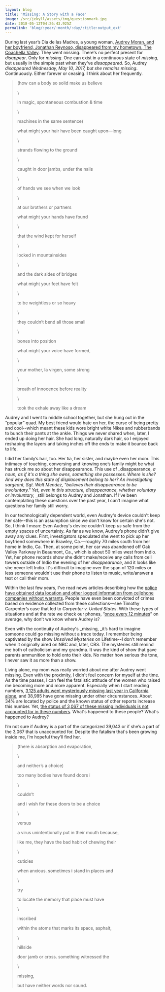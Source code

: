 ```yaml
---
layout: blog
title: 'Missing: A Story with a Face'
image: /src/jekyll/assets/img/questionmark.jpg
date: 2018-05-12T04:26:43.925Z
permalink: 'blog/:year/:month/:day/:title:output_ext'
---
```

During last year’s Dia de las Madres, a young woman, [Audrey Moran, and her boyfriend, Jonathan Reynoso, disappeared from my hometown, The Coachella Valley](https://www.desertsun.com/story/news/crime_courts/2018/05/09/missing-couple-disappeared-exactly-one-year-ago/586719002/). They went missing. There's no perfect present for _disappear_. Only for _missing_. One can exist in a continuous state of _missing_, but usually in the simple past when they've _dissappeared_. So, Audrey _disappeared Wednesday, May 10, 2017, but she remains missing_. Continuously. Either forever or ceasing. I think about her frequently.

> (how can a body so solid make us believe
>
> \
>
>
> in magic, spontaneous combustion & time
>
> \
>
>
> machines in the same sentence)
>
> what might your hair have been caught upon—long
>
>
> \
>
>
> strands flowing to the ground
>
>
> \
>
>
> caught in door jambs, under the nails
>
>
> \
>
>
> of hands we see when we look
>
>
> \
>
>
> at our brothers or partners
>
> what might your hands have found
>
>
> \
>
>
> that the wind kept for herself
>
>
> \
>
>
> locked in mountainsides
>
>
> \
>
>
> and the dark sides of bridges
>
> what might your feet have felt
>
>
> \
>
>
> to be weightless or so heavy 
>
>
> \
>
>
> they couldn’t bend all those small
>
>
> \
>
>
> bones into position
>
> what might your voice have formed,
>
>
> \
>
>
> your mother, la virgen, some strong
>
>
> \
>
>
> breath of innocence before reality
>
>
> \
>
>
> took the exhale away like a dream

Audrey and I went to middle school together, but she hung out in the “popular” quad. My best friend would hate on her, the curse of being pretty and cool--which meant these kids wore bright white Nikes and rubberbands to bunch their pants at the ankle. Things we never shared when, later, I ended up doing her hair. She had long, naturally dark hair, so I enjoyed reshaping the layers and taking inches off the ends to make it bounce back to life.

I did her family’s hair, too. Her tía, her sister, and maybe even her mom. This intimacy of touching, conversing and knowing one’s family might be what has struck me so about her disappearance. This use of _disappearance, _a noun,_ _as if it's a thing she owns, something she possesses. Where is she? And why does this state of displacement belong to her? An investigating sargeant, Sgt. Walt Mendez, "believes their disappearance to be involuntary." Yet, even in this structure, _disappearance_, whether voluntary or involuntary,_ _still belongs to Audrey and Jonathan. If I’ve been contemplating these questions over the past year, I can’t imagine what questions her family still worry. 

In our technologically dependent world, even Audrey's device couldn't keep her safe--this is an assumption since we don't know for certain she's not. So, I think I mean: Even Audrey's device couldn't keep _us_ safe from the empty spaces of uncertainty. As far as we know, Audrey’s phone didn’t give away any clues. First, investigators speculated she went to pick up her boyfriend somewhere in Brawley, Ca.—roughly 70 miles south from her home in Indio, Ca. Then, at some point, her car was abandoned off Oak Valley Parkway in Beaumont, Ca., which is about 50 miles west from Indio. Yet, her phone records show she didn’t make/receive any calls from cell towers outside of Indio the evening of her _disappearance_, and it looks like she never left Indio.
 It's difficult to imagine over the span of 120 miles or less someone wouldn't use their phone to listen to music, write/answer a text or call their mom. 

Within the last few years, I've read news articles describing how the [police have obtained data location and other logged information from cellphone companies without warrants](https://www.aclu.org/blog/privacy-technology/location-tracking/supreme-court-will-decide-whether-police-need-warrant). People have even been convicted of crimes based on evidence collected from these collections—see Timothy Carpenter’s case that led to _Carpenter v. United States_. With these types of situations and at the rate we check our phones, “[once every 12 minutes](https://nypost.com/2017/11/08/americans-check-their-phones-80-times-a-day-study/)” on average, why don’t we know where Audrey is?

Even with the continuity of Audrey's _missing, _it’s hard to imagine someone could go missing without a trace today. I remember being captivated by the show _Unsolved Mysteries_ on Lifetime--I don't remember when it originally aired on NBC and, later, CBS. The mysteries still remind me both of catholicism and my grandma. It was the kind of show that gave parents ammunition to hold onto their kids. No matter how serious the tone, I never saw it as more than a show. 

Living alone, my mom was really worried about me after Audrey went missing. Even with the proximity, I didn't feel concern for myself at the time. As the time passes, I can feel the fatalistic attitude of the women who raised me becoming more and more apparent. Especially when I start reading numbers, [3,125 adults went mysteriously missing last year in California alone](https://oag.ca.gov/sites/all/files/agweb/pdfs/missing/adults/2017-5-adult-annual-reports.pdf), and 38,985 have gone missing under other circumstances. About 34% are located by police and the known status of other reports increase this number. Yet, [the status of 3,067 of these missing individuals is not accounted for in these numbers](< https://oag.ca.gov/sites/all/files/agweb/pdfs/missing/adults/2017-6-adult-reports-status.pdf>). What's happened to these people? What's happened to Audrey?

I’m not sure if Audrey is a part of the categorized 39,043 or if she’s a part of the 3,067 that is unaccounted for. Despite the fatalism that's been growing inside me, I’m hopeful they’ll find her. 

> (there is absorption and evaporation,
>
> \
>
>
> and neither’s a choice)
>
> too many bodies have found doors i 
>
> \
>
>
> couldn’t
>
> and i wish for these doors to be a choice
>
> \
>
>
> versus
>
> a virus unintentionally put in their mouth
> because,
>
> like me, they have the bad habit of chewing their 
>
> \
>
>
> cuticles
>
> when anxious. sometimes i stand in places and 
>
> \
>
>
> try
>
> to locate the memory that place must have
>
> \
>
>
> inscribed 
>
> within the atoms that marks its space, asphalt,
>
> \
>
>
> hillside
>
> door jamb or cross. something witnessed the
>
> \
>
>
> missing,
>
> but have neither words nor sound.
